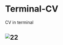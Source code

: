 # Terminal-CV
CV in terminal

## ![22](https://user-images.githubusercontent.com/26357600/118116437-e8e49f80-b407-11eb-9555-01ac5cb63171.gif)

